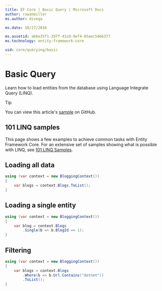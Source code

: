 ```yaml
---
title: EF Core | Basic Query | Microsoft Docs
author: rowanmiller
ms.author: divega

ms.date: 10/27/2016

ms.assetid: ab6e35f1-397f-41c0-9ef4-85aec5466377
ms.technology: entity-framework-core

uid: core/querying/basic
---
```

# Basic Query

Learn how to load entities from the database using Language Integrate Query (LINQ).

> [!TIP]
> You can view this article's [sample](https://github.com/aspnet/EntityFramework.Docs/tree/master/samples/core/Querying) on GitHub.

## 101 LINQ samples

This page shows a few examples to achieve common tasks with Entity Framework Core. For an extensive set of samples showing what is possible with LINQ, see [101 LINQ Samples](https://code.msdn.microsoft.com/101-LINQ-Samples-3fb9811b).

## Loading all data

<!-- [!code-csharp[Main](samples/core/Querying/Querying/Basics/Sample.cs)] -->
````csharp
using (var context = new BloggingContext())
{
    var blogs = context.Blogs.ToList();
}
````

## Loading a single entity

<!-- [!code-csharp[Main](samples/core/Querying/Querying/Basics/Sample.cs)] -->
````csharp
using (var context = new BloggingContext())
{
    var blog = context.Blogs
        .Single(b => b.BlogId == 1);
}
````

## Filtering

<!-- [!code-csharp[Main](samples/core/Querying/Querying/Basics/Sample.cs)] -->
````csharp
using (var context = new BloggingContext())
{
    var blogs = context.Blogs
        .Where(b => b.Url.Contains("dotnet"))
        .ToList();
}
````
